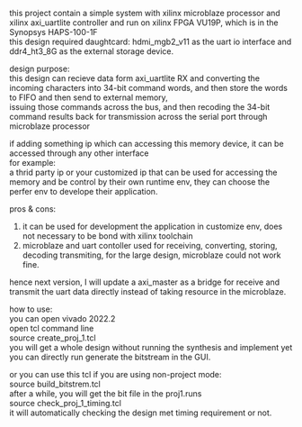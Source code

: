 this project contain a simple system with xilinx microblaze processor and xilinx axi_uartlite controller and run on xilinx FPGA VU19P, which is in the Synopsys HAPS-100-1F  
this design required daughtcard: hdmi_mgb2_v11 as the uart io interface and ddr4_ht3_8G as the external storage device.  

design purpose:  
this design can recieve data form axi_uartlite RX and converting the incoming characters into 34-bit command words, and then store the words to FIFO and then send to external memory,  
issuing those commands across the bus, and then recoding the 34-bit command results back for transmission across the serial port through microblaze processor  

if adding something ip which can accessing this memory device, it can be accessed through any other interface  
for example:  
a thrid party ip or your customized ip that can be used for accessing the memory and be control by their own runtime env, they can choose the perfer env to develope their application.  

pros & cons:
1. it can be used for development the application in customize env, does not necessary to be bond with xilinx toolchain
2. microblaze and uart contoller used for receiving, converting, storing, decoding transmiting, for the large design, microblaze could not work fine.

hence next version, I will update a axi_master as a bridge for receive and transmit the uart data directly instead of taking resource in the microblaze.    

how to use:  
you can open vivado 2022.2  
open tcl command line  
source create_proj_1.tcl  
you will get a whole design without running the synthesis and implement yet
you can directly run generate the bitstream in the GUI.  

or you can use this tcl if you are using non-project mode:  
source build_bitstrem.tcl  
after a while, you will get the bit file in the proj1.runs  
source check_proj_1_timing.tcl  
it will automatically checking the design met timing requirement or not.
